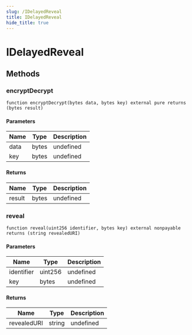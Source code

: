 ```yaml
---
slug: /IDelayedReveal
title: IDelayedReveal
hide_title: true
---
```


# IDelayedReveal

## Methods

### encryptDecrypt

```solidity
function encryptDecrypt(bytes data, bytes key) external pure returns (bytes result)
```

#### Parameters

| Name | Type  | Description |
| ---- | ----- | ----------- |
| data | bytes | undefined   |
| key  | bytes | undefined   |

#### Returns

| Name   | Type  | Description |
| ------ | ----- | ----------- |
| result | bytes | undefined   |

### reveal

```solidity
function reveal(uint256 identifier, bytes key) external nonpayable returns (string revealedURI)
```

#### Parameters

| Name       | Type    | Description |
| ---------- | ------- | ----------- |
| identifier | uint256 | undefined   |
| key        | bytes   | undefined   |

#### Returns

| Name        | Type   | Description |
| ----------- | ------ | ----------- |
| revealedURI | string | undefined   |
